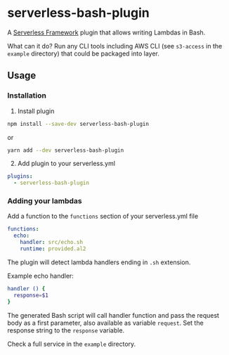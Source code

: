 # serverless-bash-plugin

A [Serverless Framework](https://www.serverless.com/) plugin that allows writing Lambdas in Bash.

What can it do? Run any CLI tools including AWS CLI (see `s3-access` in the `example` directory) that could be packaged into layer. 

## Usage

### Installation

1. Install plugin 

```bash
npm install --save-dev serverless-bash-plugin
```

or 

```bash
yarn add --dev serverless-bash-plugin
```

2. Add plugin to your serverless.yml


```yaml
plugins:
  - serverless-bash-plugin
```

### Adding your lambdas

Add a function to the `functions` section of your serverless.yml file

```yaml
functions:
  echo:
    handler: src/echo.sh
    runtime: provided.al2
```

The plugin will detect lambda handlers ending in `.sh` extension.

Example echo handler: 

```bash
handler () {
  response=$1
}
```

The generated Bash script will call handler function and pass the request body as a first parameter, also available as variable `request`.
Set the response string to the `response` variable.

Check a full service in the `example` directory.
